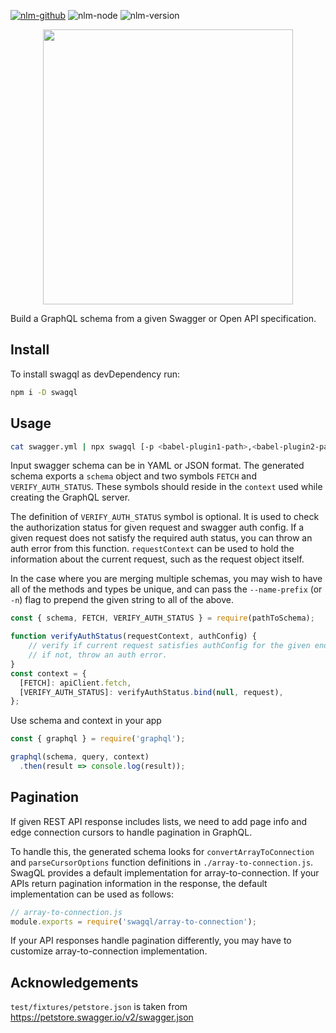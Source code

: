 [![nlm-github](https://img.shields.io/badge/github-groupon%2Fswagql%2Fissues-F4D03F?logo=github&logoColor=white)](https://github.com/groupon/swagql/issues)
![nlm-node](https://img.shields.io/badge/node-%3E%3D10.13-blue?logo=node.js&logoColor=white)
![nlm-version](https://img.shields.io/badge/version-1.3.11-blue?logo=version&logoColor=white)
<div align="center">
<img src="https://user-images.githubusercontent.com/433909/52972858-ff0e6d00-3370-11e9-9188-6b3672acec27.jpg" width="400" height="440">
</div>

Build a GraphQL schema from a given Swagger or Open API specification.

## Install
To install swagql as devDependency run:
```bash
npm i -D swagql
```

## Usage
```bash
cat swagger.yml | npx swagql [-p <babel-plugin1-path>,<babel-plugin2-path>] [-n NamePrefix_]> schema.js
```

Input swagger schema can be in YAML or JSON format. The generated schema exports
a `schema` object and two symbols `FETCH` and `VERIFY_AUTH_STATUS`. These
symbols should reside in the `context` used while creating the GraphQL server.

The definition of `VERIFY_AUTH_STATUS` symbol is optional. It is used to check
the authorization status for given request and swagger auth config. If a given
request does not satisfy the required auth status, you can throw an auth error
from this function. `requestContext` can be used to hold the information about
the current request, such as the request object itself.

In the case where you are merging multiple schemas, you may wish to have all
of the methods and types be unique, and can pass the `--name-prefix` (or `-n`)
flag to prepend the given string to all of the above.

```js
const { schema, FETCH, VERIFY_AUTH_STATUS } = require(pathToSchema);

function verifyAuthStatus(requestContext, authConfig) {
    // verify if current request satisfies authConfig for the given endpoint.
    // if not, throw an auth error.
}
const context = {
  [FETCH]: apiClient.fetch,
  [VERIFY_AUTH_STATUS]: verifyAuthStatus.bind(null, request),
};
```

Use schema and context in your app
```js
const { graphql } = require('graphql');

graphql(schema, query, context)
  .then(result => console.log(result));
```

## Pagination

If given REST API response includes lists, we need to add page info and edge
connection cursors to handle pagination in GraphQL.

To handle this, the generated schema looks for `convertArrayToConnection` and
`parseCursorOptions` function definitions in `./array-to-connection.js`. SwagQL
provides a default implementation for array-to-connection. If your APIs return
pagination information in the response, the default implementation can be used
as follows:

```js
// array-to-connection.js
module.exports = require('swagql/array-to-connection');
```

If your API responses handle pagination differently, you may have to customize
array-to-connection implementation.

## Acknowledgements

`test/fixtures/petstore.json` is taken from https://petstore.swagger.io/v2/swagger.json
